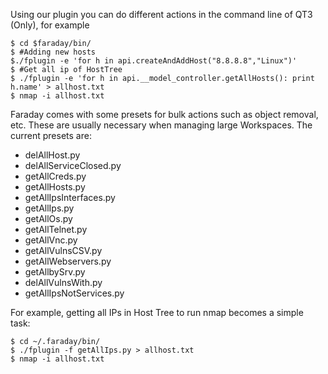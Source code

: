 Using our plugin you can do different actions in the command line of QT3 (Only), for example

```
$ cd $faraday/bin/
$ #Adding new hosts 
$./fplugin -e 'for h in api.createAndAddHost("8.8.8.8","Linux")'
$ #Get all ip of HostTree
$ ./fplugin -e 'for h in api.__model_controller.getAllHosts(): print h.name' > allhost.txt
$ nmap -i allhost.txt
```

Faraday comes with some presets for bulk actions such as object removal, etc. These are usually necessary when managing large Workspaces. The current presets are:
* delAllHost.py
* delAllServiceClosed.py
* getAllCreds.py
* getAllHosts.py
* getAllIpsInterfaces.py
* getAllIps.py
* getAllOs.py
* getAllTelnet.py
* getAllVnc.py
* getAllVulnsCSV.py
* getAllWebservers.py
* getAllbySrv.py
* delAllVulnsWith.py
* getAllIpsNotServices.py

For example, getting all IPs in Host Tree to run nmap becomes a simple task:

```
$ cd ~/.faraday/bin/
$ ./fplugin -f getAllIps.py > allhost.txt
$ nmap -i allhost.txt
```